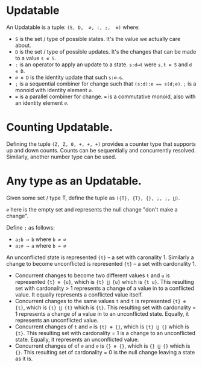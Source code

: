 #  Updatable

An Updatable is a tuple: `(S, D,  ∅, :, ;,  ⊕)` where:

* `S` is the set / type of possible states. It's the value we actually care about.
* `D` is the set / type of possible updates. It's the changes that can be made to a value `s ∊ S`.
* `:` is an operator to apply an update to a state. `s:d⟶t` were `s,t ∊ S` and `d ∊ D`.
* `∅ ∊ D` is the identity update that such `s:∅⟶s`.
* `;` is a sequential combiner for change such that `(s:d):e == s(d;e)`. `;` is a monoid with identity element `∅`.
* `⊕` is a parallel combiner for change. `⊕` is a commutative monoid, also with an identity element `∅`.

# Counting Updatable.

Defining the tuple `(Z, Z, 0, +, +, +)` provides a counter type that supports up and down counts. Counts can be sequentially and concurrently resolved. Similarly, another number type can be used.


# Any type as an Updatable.

Given some set / type T, define the tuple as `({T}, {T}, {}, ;, ;, ⋃)`. 

`∅` here is the empty set and represents the null change "don't make a change".
 
 Define `;` as follows:
* `a;b ⟶ b` where `b ≠ ∅`
* `a;∅ ⟶ a` where `b = ∅`

An unconflicted state is represented `{t}` – a set with caronality 1. Similarly a change to become unconflicted is represented `{t}` – a set with cardonality 1.

* Concurrent changes to become two different values `t` and `u`  is represented `{t} ⊕ {u}`, which is `{t} ⋃ {u}` which is `{t u}`. This resulting set with cardonality > 1 represents a change of a value in to a conflicted value. It equally represents a conflicted value itself.
* Concurrent changes to the same values `t` and `t`  is represented `{t} ⊕ {t}`, which is `{t} ⋃ {t}` which is `{t}`. This resulting set with cardonality = 1 represents a change of a value in to an unconflicted state. Equally, it represents an unconflicted value.
* Concurrent changes of `t` and `∅`  is `{t} ⊕ {}`, which is `{t} ⋃ {}` which is `{t}`. This resulting set with cardonality = 1 is a change to an unconflicted state. Equally, it represents an unconflicted value.
* Concurrent changes of of `∅` and `∅` is `{} ⊕ {}`, which is `{} ⋃ {}` which is `{}`. This resulting set of cardonality = 0 is the null change leaving a state as it is.
